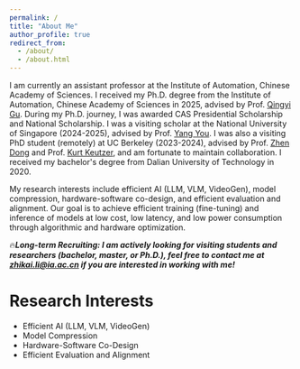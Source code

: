 ```yaml
---
permalink: /
title: "About Me"
author_profile: true
redirect_from: 
  - /about/
  - /about.html
---
```


I am currently an assistant professor at the Institute of Automation, Chinese Academy of Sciences. I received my Ph.D. degree from the Institute of Automation, Chinese Academy of Sciences in 2025, advised by Prof. [Qingyi Gu](https://people.ucas.ac.cn/~0046676). 
During my Ph.D. journey, I was awarded CAS Presidential Scholarship and National Scholarship.
I was a visiting scholar at the National University of Singapore (2024-2025), advised by Prof. [Yang You](https://www.comp.nus.edu.sg/~youy/).
I was also a visiting PhD student (remotely) at UC Berkeley (2023-2024), advised by Prof. [Zhen Dong](https://dong-zhen.com/) and Prof. [Kurt Keutzer](https://scholar.google.com/citations?user=ID9QePIAAAAJ), and am fortunate to maintain collaboration.  I received my bachelor's degree from Dalian University of Technology in 2020.

My research interests include efficient AI (LLM, VLM, VideoGen), model compression, hardware-software co-design, and efficient evaluation and alignment. Our goal is to achieve efficient training (fine-tuning) and inference of models at low cost, low latency, and low power consumption through algorithmic and hardware optimization. 

🔥***Long-term Recruiting: I am actively looking for visiting students and researchers (bachelor, master, or Ph.D.), feel free to contact me at zhikai.li@ia.ac.cn if you are interested in working with me!***

Research Interests
======
* Efficient AI (LLM, VLM, VideoGen)
* Model Compression
* Hardware-Software Co-Design
* Efficient Evaluation and Alignment